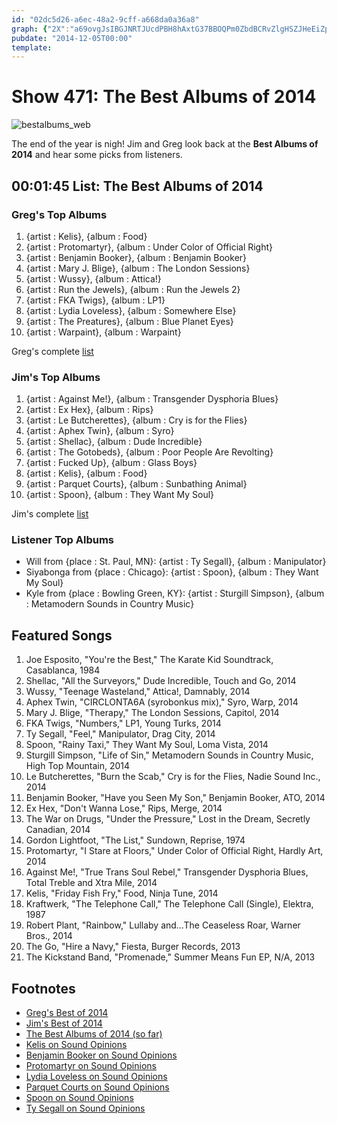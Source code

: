 ```yaml
---
id: "02dc5d26-a6ec-48a2-9cff-a668da0a36a8"
graph: {"2X":"a69ovgJsIBGJNRTJUcdPBH8hAxtG37BBOQPm0ZbdBCRvZlgHSZJHeEiZpB7ODgehxHbBgOGdIgueY9oc2fIibWmINyB4D8FBJSeOPcN8ZTpmGSBGVgudNciXBI9xShroL4av5NanlCwP8foJ4opgTcLEyADcZKTbJZbxNYnrchNQRu5W2jRl74PQYhlln250aPv5CJju"}
pubdate: "2014-12-05T00:00"
template: 
---
```






# Show 471: The Best Albums of 2014

![bestalbums_web](https://static.soundopinions.org/images/2014/bestalbums_web.jpg)

The end of the year is nigh! Jim and Greg look back at the **Best Albums of 2014** and hear some picks from listeners.



## 00:01:45 List: The Best Albums of 2014


### Greg's Top Albums

1. {artist : Kelis}, {album : Food}
2. {artist : Protomartyr}, {album : Under Color of Official Right}
3. {artist : Benjamin Booker}, {album : Benjamin Booker}
4. {artist : Mary J. Blige}, {album : The London Sessions}
5. {artist : Wussy}, {album : Attica!}
6. {artist : Run the Jewels}, {album : Run the Jewels 2}
7. {artist : FKA Twigs}, {album : LP1}
8. {artist : Lydia Loveless}, {album : Somewhere Else}
9. {artist : The Preatures}, {album : Blue Planet Eyes}
10. {artist : Warpaint}, {album : Warpaint}

Greg's complete [list](http://tinyurl.com/p4tx363)


### Jim's Top Albums

1. {artist : Against Me!}, {album : Transgender Dysphoria Blues}
2. {artist : Ex Hex}, {album : Rips}
3. {artist : Le Butcherettes}, {album : Cry is for the Flies}
4. {artist : Aphex Twin}, {album : Syro}
5. {artist : Shellac}, {album : Dude Incredible}
6. {artist : The Gotobeds}, {album : Poor People Are Revolting}
7. {artist : Fucked Up}, {album : Glass Boys}
8. {artist : Kelis}, {album : Food}
9. {artist : Parquet Courts}, {album : Sunbathing Animal}
10. {artist : Spoon}, {album : They Want My Soul}

Jim's complete [list](http://tinyurl.com/khfayw7)


### Listener Top Albums

- Will from {place : St. Paul, MN}: {artist : Ty Segall}, {album : Manipulator}
- Siyabonga from {place : Chicago}: {artist : Spoon}, {album : They Want My Soul}
- Kyle from {place : Bowling Green, KY}: {artist : Sturgill Simpson}, {album : Metamodern Sounds in Country Music}



## Featured Songs

1. Joe Esposito, "You're the Best," The Karate Kid Soundtrack, Casablanca, 1984
2. Shellac, "All the Surveyors," Dude Incredible, Touch and Go, 2014
3. Wussy, "Teenage Wasteland," Attica!, Damnably, 2014
4. Aphex Twin, "CIRCLONTA6A (syrobonkus mix)," Syro, Warp, 2014
5. Mary J. Blige, "Therapy," The London Sessions, Capitol, 2014
6. FKA Twigs, "Numbers," LP1, Young Turks, 2014
7. Ty Segall, "Feel," Manipulator, Drag City, 2014
8. Spoon, "Rainy Taxi," They Want My Soul, Loma Vista, 2014
9. Sturgill Simpson, "Life of Sin," Metamodern Sounds in Country Music, High Top Mountain, 2014
10. Le Butcherettes, "Burn the Scab," Cry is for the Flies, Nadie Sound Inc., 2014
11. Benjamin Booker, "Have you Seen My Son," Benjamin Booker, ATO, 2014
12. Ex Hex, "Don't Wanna Lose," Rips, Merge, 2014
13. The War on Drugs, "Under the Pressure," Lost in the Dream, Secretly Canadian, 2014
14. Gordon Lightfoot, "The List," Sundown, Reprise, 1974
15. Protomartyr, "I Stare at Floors," Under Color of Official Right, Hardly Art, 2014
16. Against Me!, "True Trans Soul Rebel," Transgender Dysphoria Blues, Total Treble and Xtra Mile, 2014
17. Kelis, "Friday Fish Fry," Food, Ninja Tune, 2014
18. Kraftwerk, "The Telephone Call," The Telephone Call (Single), Elektra, 1987
19. Robert Plant, "Rainbow," Lullaby and…The Ceaseless Roar, Warner Bros., 2014
20. The Go, "Hire a Navy," Fiesta, Burger Records, 2013
21. The Kickstand Band, "Promenade," Summer Means Fun EP, N/A, 2013



## Footnotes

- [Greg's Best of 2014](http://www.chicagotribune.com/entertainment/music/kot/ct-kelis-food-benjamin-booker-protomartyr-mary-j-blige-best-pop-albums-20141202-column.html)
- [Jim's Best of 2014](http://www.wbez.org/blogs/jim-derogatis/2014-12/reasons-living-2014-111177)
- [The Best Albums of 2014 (so far)](http://www.soundopinions.org/show/448)
- [Kelis on Sound Opinions](/show/454/#kelis)
- [Benjamin Booker on Sound Opinions](/show/457/#benjaminbooker)
- [Protomartyr on Sound Opinions](/show/470/#protomartyr)
- [Lydia Loveless on Sound Opinions](http://www.soundopinions.org/show/348/)
- [Parquet Courts on Sound Opinions](/show/415/#parquetcourts)
- [Spoon on Sound Opinions](http://www.soundopinions.org/show/102/)
- [Ty Segall on Sound Opinions](http://www.soundopinions.org/show/360/)